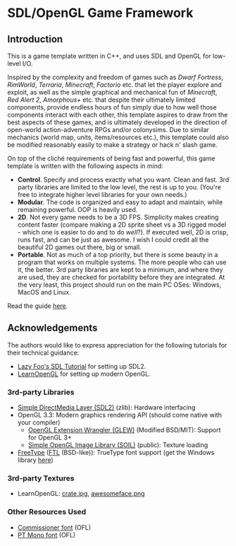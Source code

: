 # SDL/OpenGL Game Framework
## Introduction
This is a game template written in C++, and uses SDL and OpenGL for low-level I/O.

Inspired by the complexity and freedom of games such as *Dwarf Fortress*, *RimWorld*, *Terraria*, *Minecraft*, *Factorio* etc. that let the player explore and exploit, as well as the simple graphical and mechanical fun of *Minecraft*, *Red Alert 2*, *Amorphous+* etc. that despite their ultimately limited components, provide endless hours of fun simply due to how well those components interact with each other, this template aspires to draw from the best aspects of these games, and is ultimately developed in the direction of open-world action-adventure RPGs and/or colonysims. Due to similar mechanics (world map, units, items/resources etc.), this template could also be modified reasonably easily to make a strategy or hack n' slash game.

On top of the cliché requirements of being fast and powerful, this game template is written with the following aspects in mind:
- **Control**. Specify and process exactly what you want. Clean and fast. 3rd party libraries are limited to the low level, the rest is up to you. (You're free to integrate higher level libraries for your own needs.)
- **Modular**. The code is organized and easy to adapt and maintain, while remaining powerful. OOP is heavily used.
- **2D**. Not every game needs to be a 3D FPS. Simplicity makes creating content faster (compare making a 2D sprite sheet vs a 3D rigged model - which one is easier to do and to do *well*?). If executed well, 2D is crisp, runs fast, and can be just as awesome. I wish I could credit all the beautiful 2D games out there, big or small.
- **Portable**. Not as much of a top priority, but there is some beauty in a program that works on multiple systems. The more people who can use it, the better. 3rd party libraries are kept to a minimum, and where they are used, they are checked for portability before they are integrated. At the very least, this project should run on the main PC OSes: Windows, MacOS and Linux.

Read the guide [here](guide.md).



## Acknowledgements
The authors would like to express appreciation for the following tutorials for their technical guidance:
- [Lazy Foo's SDL Tutorial](http://lazyfoo.net/tutorials/SDL) for setting up SDL2.
- [LearnOpenGL](https://learnopengl.com/) for setting up modern OpenGL.

### 3rd-party Libraries
- [Simple DirectMedia Layer (SDL2)](https://www.libsdl.org/download-2.0.php) (zlib): Hardware interfacing
- OpenGL 3.3: Modern graphics rendering API (should come native with your compiler)
	- [OpenGL Extension Wrangler (GLEW)](http://glew.sourceforge.net/) (Modified BSD/MIT): Support for OpenGL 3+
	- [Simple OpenGL Image Library (SOIL)](http://www.lonesock.net/soil.html) (public): Texture loading
- [FreeType](https://www.freetype.org/) ([FTL](https://git.savannah.gnu.org/cgit/freetype/freetype2.git/tree/docs/FTL.TXT) (BSD-like)): TrueType font support (get the Windows library [here](https://github.com/ubawurinna/freetype-windows-binaries))

### 3rd-party Textures
- LearnOpenGL: [crate.jpg](https://learnopengl.com/img/textures/container.jpg), [awesomeface.png](https://learnopengl.com/img/textures/awesomeface.png)

### Other Resources Used
- [Commissioner font](https://fontesk.com/commissioner-typeface/) (OFL)
- [PT Mono font](https://fontesk.com/pt-mono-typeface/) (OFL)

